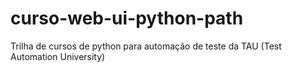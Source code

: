 # curso-web-ui-python-path
Trilha de cursos de python para automação de teste da TAU (Test Automation University)
